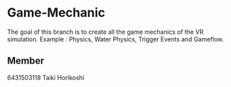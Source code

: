 #  Game-Mechanic
The goal of this branch is to create all the game mechanics of the VR simulation. Example : Physics, Water Physics, Trigger Events and Gameflow.

## Member

6431503118 Taiki Horikoshi 


